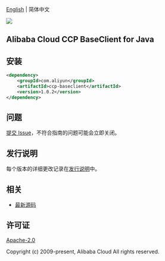 [English](README.md) | 简体中文

![](https://aliyunsdk-pages.alicdn.com/icons/AlibabaCloud.svg)

## Alibaba Cloud CCP BaseClient for Java


## 安装

```xml
<dependency>
    <groupId>com.aliyun</groupId>
    <artifactId>ccp-baseclient</artifactId>
    <version>1.0.2</version>
</dependency>
```

## 问题
[提交 Issue](https://github.com/aliyun/aliyun-ccp/issues/new)，不符合指南的问题可能会立即关闭。

## 发行说明
每个版本的详细更改记录在[发行说明](./ChangeLog.txt)中。

## 相关
* [最新源码](https://github.com/aliyun/aliyun-ccp/tree/master/baseclient/java)

## 许可证
[Apache-2.0](http://www.apache.org/licenses/LICENSE-2.0)

Copyright (c) 2009-present, Alibaba Cloud All rights reserved.

